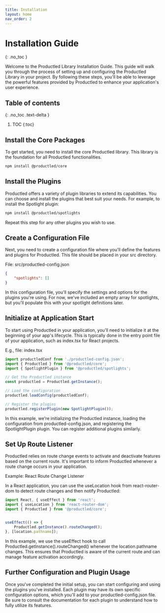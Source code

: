 ```yaml
---
title: Installation
layout: home
nav_order: 2
---
```


# Installation Guide
{: .no_toc }

Welcome to the Productled Library Installation Guide. This guide will walk you through the process of setting up and configuring the Productled Library in your project. By following these steps, you'll be able to leverage the powerful features provided by Productled to enhance your application's user experience.

## Table of contents
{: .no_toc .text-delta }

1. TOC
{:toc}

## Install the Core Packages

To get started, you need to install the core Productled library. This library is the foundation for all Productled functionalities.

```bash
npm install @productled/core
```

## Install the Plugins

Productled offers a variety of plugin libraries to extend its capabilities. You can choose and install the plugins that best suit your needs. For example, to install the Spotlight plugin:

```bash
npm install @productled/spotlights
```

Repeat this step for any other plugins you wish to use.

## Create a Configuration File

Next, you need to create a configuration file where you'll define the features and plugins for Productled. This file should be placed in your src directory.

File: src/productled-config.json

```json
{
    "spotlights": []
}
```

In this configuration file, you'll specify the settings and options for the plugins you're using. For now, we've included an empty array for spotlights, but you'll populate this with your spotlight definitions later.

## Initialize at Application Start

To start using Productled in your application, you'll need to initialize it at the beginning of your app's lifecycle. This is typically done in the entry point file of your application, such as index.tsx for React projects.

E.g., file: index.tsx

```typescript
import productledConf from './productled-config.json';
import { Productled } from '@productled/core';
import { SpotlightPlugin } from '@productled/spotlights';

// Get the Productled instance
const productled = Productled.getInstance();

// Load the configuration
productled.loadConfig(productledConf);

// Register the plugins
productled.registerPlugin(new SpotlightPlugin());
```

In this example, we're initializing the Productled instance, loading the configuration from productled-config.json, and registering the SpotlightPlugin plugin. You can register additional plugins similarly.

## Set Up Route Listener

Productled relies on route change events to activate and deactivate features based on the current route. It's important to inform Productled whenever a route change occurs in your application.

Example: React Route Change Listener

In a React application, you can use the useLocation hook from react-router-dom to detect route changes and then notify Productled:

```typescript
import React, { useEffect } from 'react';
import { useLocation } from 'react-router-dom';
import { Productled } from '@productled/core';


useEffect(() => {
    Productled.getInstance().routeChanged();
}, [location.pathname]);
```

In this example, we use the useEffect hook to call Productled.getInstance().routeChanged() whenever the location.pathname changes. This ensures that Productled is aware of the current route and can manage feature activation accordingly.

## Further Configuration and Plugin Usage

Once you've completed the initial setup, you can start configuring and using the plugins you've installed. Each plugin may have its own specific configuration options, which you'll add to your productled-config.json file. Be sure to consult the documentation for each plugin to understand how to fully utilize its features.
